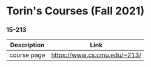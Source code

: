 # Torin's Courses (Fall 2021)

### 15-213
| Description | Link |
|--|--|
| course page | https://www.cs.cmu.edu/~213/ |


<!--stackedit_data:
eyJoaXN0b3J5IjpbNTU2MDAyNjMzXX0=
-->